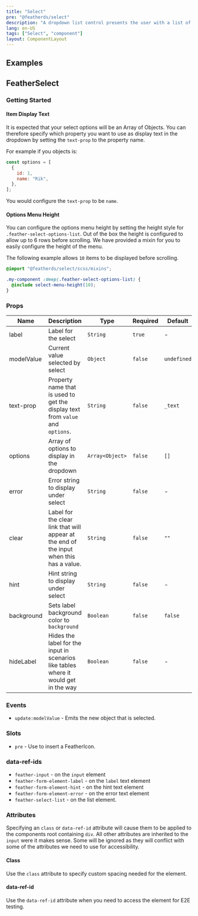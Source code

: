 ```yaml
---
title: "Select"
pre: "@featherds/select"
description: "A dropdown list control presents the user with a list of options allowing them to select a single option from the menu. Our basic dropdown list does not allow the user to enter in custom text or provide anything other than the most rudimentary built-in search facilities."
lang: en-US
tags: ["Select", "component"]
layout: ComponentLayout
---
```


## Examples

<Select-Examples />

## FeatherSelect

### Getting Started

#### Item Display Text

It is expected that your select options will be an Array of Objects. You can therefore specify which property you want to use as display text in the dropdown by setting the `text-prop` to the property name.

For example if you objects is:

```js
const options = [
  {
    id: 1,
    name: "Rik",
  },
];
```

You would configure the `text-prop` to be `name`.

#### Options Menu Height

You can configure the options menu height by setting the height style for `.feather-select-options-list`. Out of the box the height is configured to allow up to 6 rows before scrolling. We have provided a mixin for you to easily configure the height of the menu.

The following example allows `10` items to be displayed before scrolling.

```scss
@import "@featherds/select/scss/mixins";

.my-component :deep(.feather-select-options-list) {
  @include select-menu-height(10);
}
```

### Props

| Name       | Description                                                                              | Type            | Required | Default     |
| ---------- | ---------------------------------------------------------------------------------------- | --------------- | -------- | ----------- |
| label      | Label for the select                                                                     | `String`        | `true`   | -           |
| modelValue | Current value selected by select                                                         | `Object`        | `false`  | `undefined` |
| text-prop  | Property name that is used to get the display text from `value` and `options`.           | `String`        | `false`  | `_text`     |
| options    | Array of options to display in the dropdown                                              | `Array<Object>` | `false`  | `[]`        |
| error      | Error string to display under select                                                     | `String`        | `false`  | -           |
| clear      | Label for the clear link that will appear at the end of the input when this has a value. | `String`        | `false`  | `""`        |
| hint       | Hint string to display under select                                                      | `String`        | `false`  | -           |
| background | Sets label background color to `background`                                              | `Boolean`       | `false`  | `false`     |
| hideLabel  | Hides the label for the input in scenarios like tables where it would get in the way     | `Boolean`       | `false`  | -           |

### Events

- `update:modelValue` - Emits the new object that is selected.

### Slots

- `pre` - Use to insert a FeatherIcon.

### data-ref-ids

- `feather-input` - on the `input` element
- `feather-form-element-label` - on the `label` text element
- `feather-form-element-hint` - on the hint text element
- `feather-form-element-error` - on the error text element
- `feather-select-list` - on the list element.

### Attributes

Specifying an `class` or `data-ref-id` attribute will cause them to be applied to the components root containing `div`. All other attributes are inherited to the `input` were it makes sense. Some will be ignored as they will conflict with some of the attributes we need to use for accessibility.

#### Class

Use the `class` attribute to specify custom spacing needed for the element.

#### data-ref-id

Use the `data-ref-id` attribute when you need to access the element for E2E testing.
